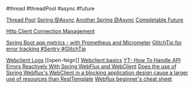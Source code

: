 #thread #threadPool #async #future

[Thread Pool](https://www.baeldung.com/thread-pool-java-and-guava)
[Spring @Async](https://www.baeldung.com/spring-async)
[Another Spring @Async](https://www.journaldev.com/20457/spring-async-annotation)
[Completable Future](https://www.baeldung.com/java-completablefuture)

[Http Client Connection Management](https://www.baeldung.com/httpclient-connection-management)

[Spring Boot app metrics - with Prometheus and Micrometer](https://www.tutorialworks.com/spring-boot-prometheus-micrometer/)
[GlitchTip for error tracking #Sentry #GlitchTip](https://docs.sentry.io/platforms/java/guides/spring-boot/)

[Webclient Logs](https://www.baeldung.com/spring-log-webclient-calls)
[[open-feign]]
[Webclient basics](https://rieckpil.de/spring-webclient-for-restful-communication-setup-and-examples/)
[YT- How To Handle API Errors Reactively With Spring WebFlux and WebClient](https://www.youtube.com/watch?v=f5L3lqb9EVQ)
[Does the use of Spring Webflux's WebClient in a blocking application design cause a larger use of resources than RestTemplate](https://stackoverflow.com/questions/72300024/does-the-use-of-spring-webfluxs-webclient-in-a-blocking-application-design-caus)
[Webflux beginner's cheat sheet](https://medium.com/swlh/spring-boot-webclient-cheat-sheet-5be26cfa3e)
